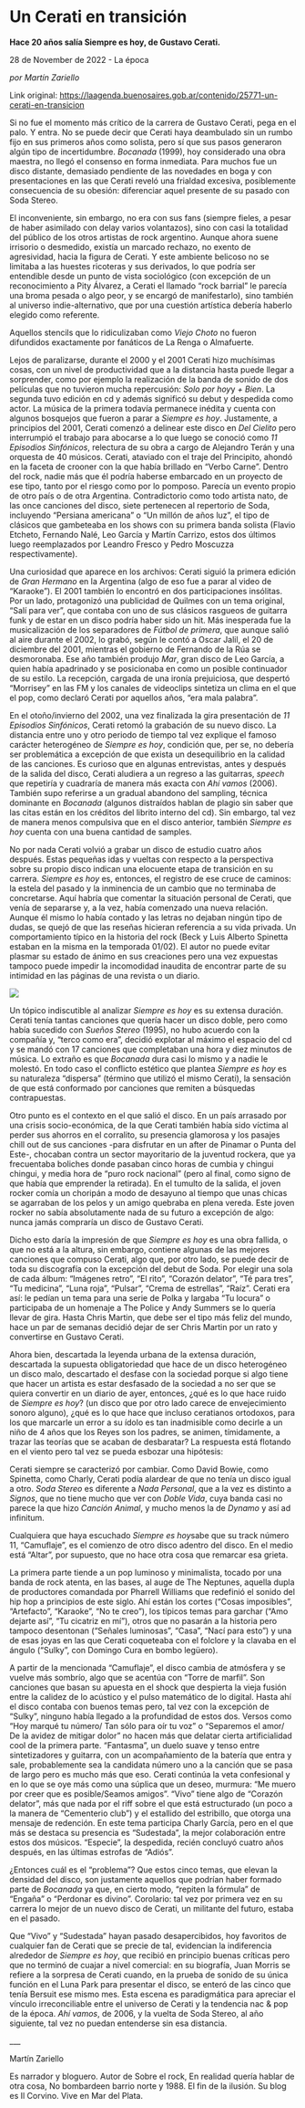 # Un Cerati en transición

**Hace 20 años salía Siempre es hoy, de Gustavo Cerati.**

28 de November de 2022 - La época

_por Martín Zariello_

Link original: https://laagenda.buenosaires.gob.ar/contenido/25771-un-cerati-en-transicion



Si no fue el momento más crítico de la carrera de Gustavo Cerati, pega en el palo. Y entra. No se puede decir que Cerati haya deambulado sin un rumbo fijo en sus primeros años como solista, pero sí que sus pasos generaron algún tipo de incertidumbre. *Bocanada* (1999), hoy considerado una obra maestra, no llegó el consenso en forma inmediata. Para muchos fue un disco distante, demasiado pendiente de las novedades en boga y con presentaciones en las que Cerati reveló una frialdad excesiva, posiblemente consecuencia de su obesión: diferenciar aquel presente de su pasado con Soda Stereo.




El inconveniente, sin embargo, no era con sus fans (siempre fieles, a pesar de haber asimilado con delay varios volantazos), sino con casi la totalidad del público de los otros artistas de rock argentino. Aunque ahora suene irrisorio o desmedido, existía un marcado rechazo, no exento de agresividad, hacia la figura de Cerati. Y este ambiente belicoso no se limitaba a las huestes ricoteras y sus derivados, lo que podría ser entendible desde un punto de vista sociológico (con excepción de un reconocimiento a Pity Álvarez, a Cerati el llamado “rock barrial” le parecía una broma pesada o algo peor, y se encargó de manifestarlo), sino también al universo indie-alternativo, que por una cuestión artística debería haberlo elegido como referente.




Aquellos stencils que lo ridiculizaban como *Viejo Choto* no fueron difundidos exactamente por fanáticos de La Renga o Almafuerte.




Lejos de paralizarse, durante el 2000 y el 2001 Cerati hizo muchísimas cosas, con un nivel de productividad que a la distancia hasta puede llegar a sorprender, como por ejemplo la realización de la banda de sonido de dos películas que no tuvieron mucha repercusión: *Solo por hoy*y *+ Bien*. La segunda tuvo edición en cd y además significó su debut y despedida como actor. La música de la primera todavía permanece inédita y cuenta con algunos bosquejos que fueron a parar a *Siempre es hoy*. Justamente, a principios del 2001, Cerati comenzó a delinear este disco en *Del Cielito* pero interrumpió el trabajo para abocarse a lo que luego se conoció como *11 Episodios Sinfónicos*, relectura de su obra a cargo de Alejandro Terán y una orquesta de 40 músicos. Cerati, ataviado con el traje del Principito, ahondó en la faceta de crooner con la que había brillado en “Verbo Carne”. Dentro del rock, nadie más que él podría haberse embarcado en un proyecto de ese tipo, tanto por el riesgo como por lo pomposo. Parecía un evento propio de otro país o de otra Argentina. Contradictorio como todo artista nato, de las once canciones del disco, siete pertenecen al repertorio de Soda, incluyendo “Persiana americana” o “Un millón de años luz”, el tipo de clásicos que gambeteaba en los shows con su primera banda solista (Flavio Etcheto, Fernando Nalé, Leo García y Martín Carrizo, estos dos últimos luego reemplazados por Leandro Fresco y Pedro Moscuzza respectivamente).




Una curiosidad que aparece en los archivos: Cerati siguió la primera edición de *Gran Hermano* en la Argentina (algo de eso fue a parar al video de “Karaoke”). El 2001 también lo encontró en dos participaciones insólitas. Por un lado, protagonizó una publicidad de Quilmes con un tema original, “Salí para ver”, que contaba con uno de sus clásicos rasgueos de guitarra funk y de estar en un disco podría haber sido un hit. Más inesperada fue la musicalización de los separadores de *Fútbol de primera*, que aunque salió al aire durante el 2002, lo grabó, según le contó a Oscar Jalil, el 20 de diciembre del 2001, mientras el gobierno de Fernando de la Rúa se desmoronaba. Ese año también produjo *Mar*, gran disco de Leo García, a quien había apadrinado y se posicionaba en como un posible continuador de su estilo. La recepción, cargada de una ironía prejuiciosa, que despertó “Morrisey” en las FM y los canales de videoclips sintetiza un clima en el que el pop, como declaró Cerati por aquellos años, “era mala palabra”.




En el otoño/invierno del 2002, una vez finalizada la gira presentación de *11 Episodios Sinfónicos*, Cerati retomó la grabación de su nuevo disco. La distancia entre uno y otro periodo de tiempo tal vez explique el famoso carácter heterogéneo de *Siempre es hoy*, condición que, per se, no debería ser problemática a excepción de que exista un desequilibrio en la calidad de las canciones. Es curioso que en algunas entrevistas, antes y después de la salida del disco, Cerati aludiera a un regreso a las guitarras, *speech* que repetiría y cuadraría de manera más exacta con *Ahí vamos* (2006). También supo referirse a un gradual abandono del sampling, técnica dominante en *Bocanada* (algunos distraídos hablan de plagio sin saber que las citas están en los créditos del librito interno del cd). Sin embargo, tal vez de manera menos compulsiva que en el disco anterior, también *Siempre es hoy* cuenta con una buena cantidad de samples.




No por nada Cerati volvió a grabar un disco de estudio cuatro años después. Estas pequeñas idas y vueltas con respecto a la perspectiva sobre su propio disco indican una elocuente etapa de transición en su carrera. *Siempre es hoy* es, entonces, el registro de ese cruce de caminos: la estela del pasado y la inminencia de un cambio que no terminaba de concretarse. Aquí habría que comentar la situación personal de Cerati, que venía de separarse y, a la vez, había comenzado una nueva relación. Aunque él mismo lo había contado y las letras no dejaban ningún tipo de dudas, se quejó de que las reseñas hicieran referencia a su vida privada. Un comportamiento típico en la historia del rock (Beck y Luis Alberto Spinetta estaban en la misma en la temporada 01/02). El autor no puede evitar plasmar su estado de ánimo en sus creaciones pero una vez expuestas tampoco puede impedir la incomodidad inaudita de encontrar parte de su intimidad en las páginas de una revista o un diario.




![](https://cdn.feater.me/files/images/688331/d70db023-08a3-4de9-a472-27af82c202e5.jpg)




Un tópico indiscutible al analizar *Siempre es hoy* es su extensa duración. Cerati tenía tantas canciones que quería hacer un disco doble, pero como había sucedido con *Sueños Stereo* (1995), no hubo acuerdo con la compañía y, “terco como era”, decidió explotar al máximo el espacio del cd y se mandó con 17 canciones que completaban una hora y diez minutos de música. Lo extraño es que *Bocanada* dura casi lo mismo y a nadie le molestó. En todo caso el conflicto estético que plantea *Siempre es hoy* es su naturaleza “dispersa” (término que utilizó el mismo Cerati), la sensación de que está conformado por canciones que remiten a búsquedas contrapuestas.




Otro punto es el contexto en el que salió el disco. En un país arrasado por una crisis socio-económica, de la que Cerati también había sido víctima al perder sus ahorros en el corralito, su presencia glamorosa y los pasajes chill out de sus canciones -para disfrutar en un after de Pinamar o Punta del Este-, chocaban contra un sector mayoritario de la juventud rockera, que ya frecuentaba boliches donde pasaban cinco horas de cumbia y chingui chingui, y media hora de “puro rock nacional” (pero al final, como signo de que había que emprender la retirada). En el tumulto de la salida, el joven rocker comía un choripán a modo de desayuno al tiempo que unas chicas se agarraban de los pelos y un amigo quebraba en plena vereda. Este joven rocker no sabía absolutamente nada de su futuro a excepción de algo: nunca jamás compraría un disco de Gustavo Cerati.




Dicho esto daría la impresión de que *Siempre es hoy* es una obra fallida, o que no está a la altura, sin embargo, contiene algunas de las mejores canciones que compuso Cerati, algo que, por otro lado, se puede decir de toda su discografía con la excepción del debut de Soda. Por elegir una sola de cada álbum: “Imágenes retro”, “El rito”, “Corazón delator”, “Té para tres”, “Tu medicina”, “Luna roja”, “Pulsar”, “Crema de estrellas”, “Raíz”. Cerati era así: le pedían un tema para una serie de Polka y largaba “Tu locura” o participaba de un homenaje a The Police y Andy Summers se lo quería llevar de gira. Hasta Chris Martin, que debe ser el tipo más feliz del mundo, hace un par de semanas decidió dejar de ser Chris Martin por un rato y convertirse en Gustavo Cerati.




Ahora bien, descartada la leyenda urbana de la extensa duración, descartada la supuesta obligatoriedad que hace de un disco heterogéneo un disco malo, descartado el desfase con la sociedad porque si algo tiene que hacer un artista es estar desfasado de la sociedad a no ser que se quiera convertir en un diario de ayer, entonces, ¿qué es lo que hace ruido de *Siempre es hoy*? (un disco que por otro lado carece de envejecimiento sonoro alguno), ¿qué es lo que hace que incluso ceratianos ortodoxos, para los que marcarle un error a su ídolo es tan inadmisible como decirle a un niño de 4 años que los Reyes son los padres, se animen, tímidamente, a trazar las teorías que se acaban de desbaratar? La respuesta está flotando en el viento pero tal vez se pueda esbozar una hipótesis:




Cerati siempre se caracterizó por cambiar. Como David Bowie, como Spinetta, como Charly, Cerati podía alardear de que no tenía un disco igual a otro. *Soda Stereo* es diferente a *Nada Personal*, que a la vez es distinto a *Signos*, que no tiene mucho que ver con *Doble Vida*, cuya banda casi no parece la que hizo *Canción Animal*, y mucho menos la de *Dynamo* y así ad infinitum.




Cualquiera que haya escuchado *Siempre es hoy*sabe que su track número 11, “Camuflaje”, es el comienzo de otro disco adentro del disco. En el medio está “Altar”, por supuesto, que no hace otra cosa que remarcar esa grieta.




La primera parte tiende a un pop luminoso y minimalista, tocado por una banda de rock atenta, en las bases, al auge de The Neptunes, aquella dupla de productores comandada por Pharrell Williams que redefinió el sonido del hip hop a principios de este siglo. Ahí están los cortes (“Cosas imposibles”, “Artefacto”, “Karaoke”, “No te creo”), los típicos temas para garchar (“Amo dejarte así”, “Tu cicatriz en mí”), otros que no pasarán a la historia pero tampoco desentonan (“Señales luminosas”, “Casa”, “Nací para esto”) y una de esas joyas en las que Cerati coqueteaba con el folclore y la clavaba en el ángulo (“Sulky”, con Domingo Cura en bombo legüero).




A partir de la mencionada “Camuflaje”, el disco cambia de atmósfera y se vuelve más sombrío, algo que se acentúa con “Torre de marfil”. Son canciones que basan su apuesta en el shock que despierta la vieja fusión entre la calidez de lo acústico y el pulso matemático de lo digital. Hasta ahí el disco contaba con buenos temas pero, tal vez con la excepción de “Sulky”, ninguno había llegado a la profundidad de estos dos. Versos como “Hoy marqué tu número/ Tan sólo para oír tu voz” o “Separemos el amor/ De la avidez de mitigar dolor” no hacen más que delatar cierta artificialidad cool de la primera parte. “Fantasma”, un duelo suave y tenso entre sintetizadores y guitarra, con un acompañamiento de la batería que entra y sale, probablemente sea la candidata número uno a la canción que se pasa de largo pero es mucho más que eso. Cerati continúa la veta confesional y en lo que se oye más como una súplica que un deseo, murmura: “Me muero por creer que es posible/Seamos amigos”. “Vivo” tiene algo de “Corazón delator”, más que nada por el riff sobre el que está estructurado (un poco a la manera de “Cementerio club”) y el estallido del estribillo, que otorga una mensaje de redención. En este tema participa Charly García, pero en el que más se destaca su presencia es “Sudestada”, la mejor colaboración entre estos dos músicos. “Especie”, la despedida, recién concluyó cuatro años después, en las últimas estrofas de “Adiós”.




¿Entonces cuál es el “problema”? Que estos cinco temas, que elevan la densidad del disco, son justamente aquellos que podrían haber formado parte de *Bocanada* ya que, en cierto modo, “repiten la fórmula” de “Engaña” o “Perdonar es divino”. Corolario: tal vez por primera vez en su carrera lo mejor de un nuevo disco de Cerati, un militante del futuro, estaba en el pasado.




Que “Vivo” y “Sudestada” hayan pasado desapercibidos, hoy favoritos de cualquier fan de Cerati que se precie de tal, evidencian la indiferencia alrededor de *Siempre es hoy*, que recibió en principio buenas críticas pero que no terminó de cuajar a nivel comercial: en su biografía, Juan Morris se refiere a la sorpresa de Cerati cuando, en la prueba de sonido de su única función en el Luna Park para presentar el disco, se enteró de las cinco que tenía Bersuit ese mismo mes. Esta escena es paradigmática para apreciar el vínculo irreconciliable entre el universo de Cerati y la tendencia nac & pop de la época. *Ahí vamos*, de 2006, y la vuelta de Soda Stereo, al año siguiente, tal vez no puedan entenderse sin esa distancia.




\_\_\_




Martín Zariello




Es narrador y bloguero. Autor de Sobre el rock, En realidad quería hablar de otra cosa, No bombardeen barrio norte y 1988. El fin de la ilusión. Su blog es Il Corvino. Vive en Mar del Plata.



